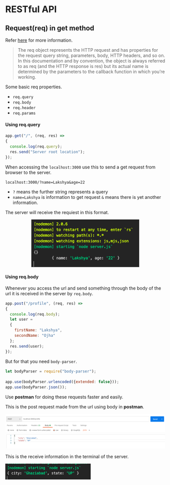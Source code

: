 # RESTful API

## Request(req) in get method
Refer [here](https://expressjs.com/en/api.html#req) for more information.

> The req object represents the HTTP request and has properties for the request query string, parameters, body, HTTP headers, and so on. In this documentation and by convention, the object is always referred to as req (and the HTTP response is res) but its actual name is determined by the parameters to the callback function in which you’re working.

Some basic req properties.
* `req.query`
* `req.body`
* `req.header`
* `req.params`

#### Using req.query
```js
app.get("/", (req, res) =>
{
  console.log(req.query);
  res.send("Server root location");
});
```
When accessing the `localhost:3000` use this to send a get request from browser to the server.
```
localhost:3000/?name=Lakshya&age=22
```
* `?` means the further string represents a query
* `name=Lakshya` is information to get request `&` means there is yet another information.

The server will receive the requiest in this format.
<p align = "center"><img src = src/images/image1.png height = 150></p>

#### Using req.body

Whenever you access the url and send something through the body of the url it is received in the server by `req.body`.

```js
app.post("/profile", (req, res) =>
{
  console.log(req.body);
  let user =
  {
    firstName: "Lakshya",
    secondName: "Ojha"
  };
  res.send(user);
});
```
But for that you need `body-parser`.

```js
let bodyParser = require("body-parser");

app.use(bodyParser.urlencoded({extended: false}));
app.use(bodyParser.json());
```

Use **postman** for doing these requests faster and easily.

This is the post request made from the url using body in **postman**.

<p align = "center"><img src = src/images/post-req.body.png></p>

This is the receive information in the terminal of the server.

<p><img src = src/images/server_receive_body.png height = 50></p>
